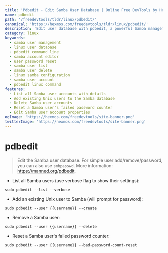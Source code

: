 ```yaml
---
title: 'Pdbedit - Edit Samba User Database | Online Free DevTools by Hexmos'
name: pdbedit
path: '/freedevtools/tldr/linux/pdbedit/'
canonical: 'https://hexmos.com/freedevtools/tldr/linux/pdbedit/'
description: 'Edit user database with pdbedit, a powerful Samba management tool. Manage user accounts and security settings efficiently on Linux. Free online tool, no registration required.'
category: linux
keywords:
  - samba user management
  - linux user database
  - pdbedit command line
  - samba account editor
  - user password reset
  - samba user list
  - samba user delete
  - linux samba configuration
  - samba user account
  - pdbedit linux command
features:
  - List all Samba user accounts with details
  - Add existing Unix users to the Samba database
  - Delete Samba user accounts
  - Reset a Samba user's failed password counter
  - Edit Samba user account properties
ogImage: 'https://hexmos.com/freedevtools/site-banner.png'
twitterImage: 'https://hexmos.com/freedevtools/site-banner.png'
---
```


# pdbedit

> Edit the Samba user database.
> For simple user add/remove/password, you can also use `smbpasswd`.
> More information: <https://manned.org/pdbedit>.

- List all Samba users (use verbose flag to show their settings):

`sudo pdbedit --list --verbose`

- Add an existing Unix user to Samba (will prompt for password):

`sudo pdbedit --user {{username}} --create`

- Remove a Samba user:

`sudo pdbedit --user {{username}} --delete`

- Reset a Samba user's failed password counter:

`sudo pdbedit --user {{username}} --bad-password-count-reset`
